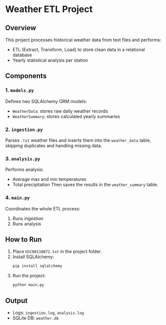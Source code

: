 # Weather ETL Project

## Overview
This project processes historical weather data from text files and performs:
- ETL (Extract, Transform, Load) to store clean data in a relational database
- Yearly statistical analysis per station

## Components

### 1. `models.py`
Defines two SQLAlchemy ORM models:
- `WeatherData`: stores raw daily weather records
- `WeatherSummary`: stores calculated yearly summaries

### 2. `ingestion.py`
Parses `.txt` weather files and inserts them into the `weather_data` table, skipping duplicates and handling missing data.

### 3. `analysis.py`
Performs analysis:
- Average max and min temperatures
- Total precipitation
Then saves the results in the `weather_summary` table.

### 4. `main.py`
Coordinates the whole ETL process:
1. Runs ingestion
2. Runs analysis

## How to Run

1. Place `USC00110072.txt` in the project folder.
2. Install SQLAlchemy:
   ```bash
   pip install sqlalchemy
   ```
3. Run the project:
   ```bash
   python main.py
   ```

## Output
- Logs: `ingestion.log`, `analysis.log`
- SQLite DB: `weather.db`
